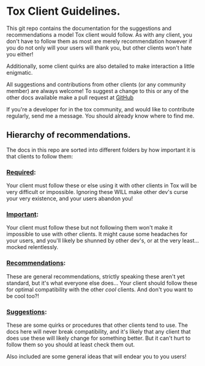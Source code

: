 # Tox Client Guidelines.
This git repo contains the documentation for the suggestions and recommendations a model Tox client would follow. As
with any client, you don't have to follow them as most are merely recommendation however if you do not only will your
users will thank you, but other clients won't hate you either!

Additionally, some client quirks are also detailed to make interaction a little enigmatic.

All suggestions and contributions from other clients (or any community member) are always welcome! To suggest a change
to this or any of the other docs available make a pull request at
[GitHub](https://github.com/irungentoo/Tox_Client_Guidelines)

If you're a developer for in the tox community, and would like to contribute regularly, send me a message. You should
already know where to find me.

## Hierarchy of recommendations.
The docs in this repo are sorted into different folders by how important it is that clients to follow them:

### [Required](Required/):
Your client must follow these or else using it with other clients in Tox will be very difficult or impossible. Ignoring
these WILL make other dev's curse your very existence, and your users abandon you!

### [Important](Important/):
Your client must follow these but not following them won't make it impossible to use with other clients. It might cause
some headaches for your users, and you'll likely be shunned by other dev's, or at the very least... mocked relentlessly.

### [Recommendations](Recommendations/):
These are general recommendations, strictly speaking these aren't yet standard, but it's what everyone else does... Your
client should follow these for optimal compatibility with the other *cool* clients. And don't you want to be cool too?!

### [Suggestions](Suggestions/):
These are some quirks or procedures that other clients tend to use. The docs here will never break compatibility, and
it's likely that any client that does use these will likely change for something better. But it can't hurt to follow
them so you should at least check them out.

Also included are some general ideas that will endear you to you users!
